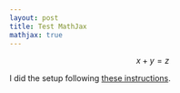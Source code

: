 ```yaml
---
layout: post
title: Test MathJax
mathjax: true
---
```


$$x+y=z$$

I did the setup following [these instructions](http://deeplearningthesis.com/jekyll/mathematics/programming/2018/01/14/setting-up-jekyll.html).